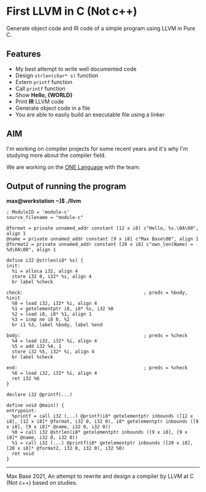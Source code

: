 # First LLVM in C (Not c++)

Generate object code and IR code of a simple program using LLVM in Pure C.

## Features

- My best attempt to write well documented code
- Design `strlen(char* s)` function
- Extern `printf` function
- Call `printf` function
- Show **Hello, {WORLD}**
- Print **IR** LLVM code
- Generate object code in a file
- You are able to easily build an executable file using a linker

## AIM

I'm working on compiler projects for some recent years and it's why I'm studying more about the compiler field.

We are working on the [ONE Language](https://github.com/One-Language/) with the team.

## Output of running the program

**max@workstation ~]$ ./llvm**

```
; ModuleID = 'module-c'
source_filename = "module-c"

@format = private unnamed_addr constant [12 x i8] c"Hello, %s.\0A\00", align 1
@name = private unnamed_addr constant [9 x i8] c"Max Base\00", align 1
@format2 = private unnamed_addr constant [20 x i8] c"own_len(Name) = %d\0A\00", align 1

define i32 @strlen(i8* %s) {
init:
  %i = alloca i32, align 4
  store i32 0, i32* %i, align 4
  br label %check

check:                                            ; preds = %body, %init
  %0 = load i32, i32* %i, align 4
  %1 = getelementptr i8, i8* %s, i32 %0
  %2 = load i8, i8* %1, align 1
  %3 = icmp ne i8 0, %2
  br i1 %3, label %body, label %end

body:                                             ; preds = %check
  %4 = load i32, i32* %i, align 4
  %5 = add i32 %4, 1
  store i32 %5, i32* %i, align 4
  br label %check

end:                                              ; preds = %check
  %6 = load i32, i32* %i, align 4
  ret i32 %6
}

declare i32 @printf(...)

define void @main() {
entrypoint:
  %printf = call i32 (...) @printf(i8* getelementptr inbounds ([12 x i8], [12 x i8]* @format, i32 0, i32 0), i8* getelementptr inbounds ([9 x i8], [9 x i8]* @name, i32 0, i32 0))
  %0 = call i32 @strlen(i8* getelementptr inbounds ([9 x i8], [9 x i8]* @name, i32 0, i32 0))
  %1 = call i32 (...) @printf(i8* getelementptr inbounds ([20 x i8], [20 x i8]* @format2, i32 0, i32 0), i32 %0)
  ret void
}
```

--------

Max Base 2021, An attempt to rewrite and design a compiler by LLVM at C (Not c++) based on studies.
